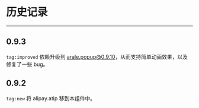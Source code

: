 # 历史记录

---

## 0.9.3

`tag:improved` 依赖升级到 [arale.popup@0.9.10](http://aralejs.org/popup/history.html)，从而支持简单动画效果，以及修复了一些 bug。

## 0.9.2

`tag:new` 将 alipay.atip 移到本组件中。
